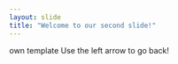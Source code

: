 ```yaml
---
layout: slide
title: "Welcome to our second slide!"
---
```

own template
Use the left arrow to go back!
